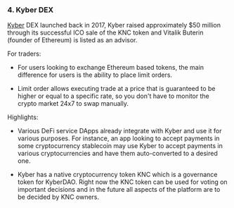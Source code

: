 ### 4. Kyber DEX

[Kyber](https://kyberswap.com/) DEX launched back in 2017, Kyber raised approximately $50 million through its successful ICO sale of the KNC token and Vitalik Buterin (founder of Ethereum) is listed as an advisor. 

For traders:

- For users looking to exchange Ethereum based tokens, the main difference for users is the ability to place limit orders. 

- Limit order allows executing trade at a price that is guaranteed to be higher or equal to a specific rate, so you don't have to monitor the crypto market 24x7 to swap manually. 

Highlights:

- Various DeFi service DApps already integrate with Kyber and use it for various purposes. For instance, an app looking to accept payments in some cryptocurrency stablecoin may use Kyber to accept payments in various cryptocurrencies and have them auto-converted to a desired one.

- Kyber has a native cryptocurrency token KNC which is a governance token for KyberDAO. Right now the KNC token can be used for voting on important decisions and in the future all aspects of the platform are to be decided by KNC owners.